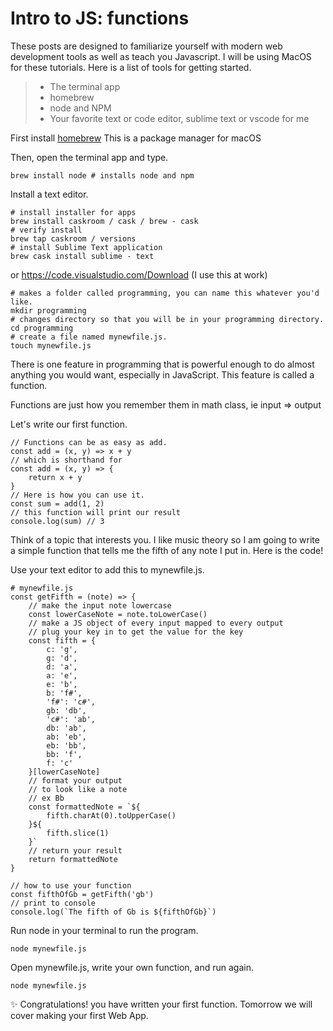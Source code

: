 # Intro to JS: functions

These posts are designed to familiarize yourself with modern web development tools as well as teach you Javascript. I will be using MacOS for these tutorials. Here is a list of tools for getting started.

> - The terminal app
> - homebrew
> - node and NPM
> - Your favorite text or code editor, sublime text or vscode for me

First install [homebrew](https://brew.sh) This is a package manager for macOS

Then, open the terminal app and type.

```
brew install node # installs node and npm
```

Install a text editor.

```
# install installer for apps
brew install caskroom / cask / brew - cask
# verify install
brew tap caskroom / versions
# install Sublime Text application
brew cask install sublime - text
```

or https://code.visualstudio.com/Download (I use this at work)

```
# makes a folder called programming, you can name this whatever you'd like.
mkdir programming
# changes directory so that you will be in your programming directory.
cd programming
# create a file named mynewfile.js.
touch mynewfile.js
```

There is one feature in programming that is powerful enough to do almost anything you would want, especially in JavaScript. This feature is called a function.

Functions are just how you remember them in math class, ie input => output

Let's write our first function.

```
// Functions can be as easy as add.
const add = (x, y) => x + y
// which is shorthand for
const add = (x, y) => {
    return x + y
}
// Here is how you can use it.
const sum = add(1, 2)
// this function will print our result
console.log(sum) // 3
```

Think of a topic that interests you. I like music theory so I am going to write a simple function that tells me the fifth of any note I put in. Here is the code!

Use your text editor to add this to mynewfile.js.

```
# mynewfile.js
const getFifth = (note) => {
    // make the input note lowercase
    const lowerCaseNote = note.toLowerCase()
    // make a JS object of every input mapped to every output
    // plug your key in to get the value for the key
    const fifth = {
        c: 'g',
        g: 'd',
        d: 'a',
        a: 'e',
        e: 'b',
        b: 'f#',
        'f#': 'c#',
        gb: 'db',
        'c#': 'ab',
        db: 'ab',
        ab: 'eb',
        eb: 'bb',
        bb: 'f',
        f: 'c'
    }[lowerCaseNote]
    // format your output
    // to look like a note
    // ex Bb
    const formattedNote = `${
        fifth.charAt(0).toUpperCase()
    }${
        fifth.slice(1)
    }`
    // return your result
    return formattedNote
}

// how to use your function
const fifthOfGb = getFifth('gb')
// print to console
console.log(`The fifth of Gb is ${fifthOfGb}`)
```

Run node in your terminal to run the program.

```
node mynewfile.js
```

Open mynewfile.js, write your own function, and run again.

```
node mynewfile.js
```

✨ Congratulations! you have written your first function. Tomorrow we will cover making your first Web App.
